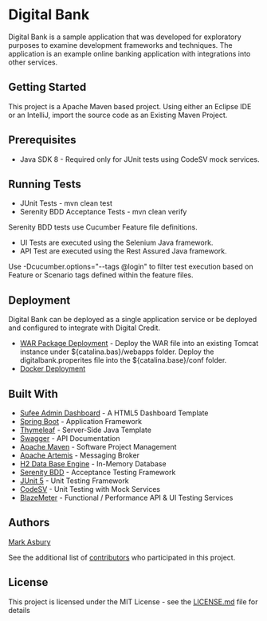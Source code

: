 # Digital Bank

Digital Bank is a sample application that was developed for exploratory purposes to examine development frameworks and techniques.
The application is an example online banking application with integrations into other services.

## Getting Started

This project is a Apache Maven based project. Using either an Eclipse IDE or an IntelliJ, import the source code as an Existing Maven Project. 

## Prerequisites

* Java SDK 8 - Required only for JUnit tests using CodeSV mock services.

## Running Tests

* JUnit Tests - mvn clean test
* Serenity BDD Acceptance Tests - mvn clean verify

Serenity BDD tests use Cucumber Feature file definitions. 
* UI Tests are executed using the Selenium Java framework.
* API Test are executed using the Rest Assured Java framework.

Use -Dcucumber.options="--tags @login" to filter test execution based on Feature or Scenario tags defined within the feature files.

## Deployment
Digital Bank can be deployed as a single application service or be deployed and configured to integrate with Digital Credit.

* [WAR Package Deployment](https://bintray.com/asburymr/Digital-Bank/Digital-Bank) - Deploy the WAR file into an existing Tomcat instance under ${catalina.bas}/webapps folder. Deploy the digitalbank.properites file into the ${catalina.base}/conf folder.
* [Docker Deployment](https://hub.docker.com/r/asburymr/digitalbank)

## Built With

* [Sufee Admin Dashboard](https://github.com/rockmantic2018/sufee-admin-dashboard-master) - A HTML5 Dashboard Template
* [Spring Boot](https://spring.io/projects/spring-boot) - Application Framework
* [Thymeleaf](https://www.thymeleaf.org/) - Server-Side Java Template
* [Swagger](https://swagger.io/) - API Documentation
* [Apache Maven](https://maven.apache.org/) - Software Project Management
* [Apache Artemis](https://activemq.apache.org/components/artemis/) - Messaging Broker
* [H2 Data Base Engine](https://www.h2database.com/html/main.html) - In-Memory Database
* [Serenity BDD](http://www.thucydides.info/#/) - Acceptance Testing Framework
* [JUnit 5](https://junit.org/junit5/) - Unit Testing Framework
* [CodeSV](http://codesv.io/) - Unit Testing with Mock Services
* [BlazeMeter](https://www.blazemeter.com/) - Functional / Performance API & UI Testing Services


## Authors

[Mark Asbury](https://github.com/asburymr)

See the additional list of [contributors](https://github.com/asburymr/Digital-Bank/graphs/contributors) who participated in this project.

## License

This project is licensed under the MIT License - see the [LICENSE.md](LICENSE.md) file for details